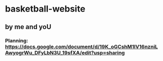 # basketball-website
## by me and yoU
### Planning: https://docs.google.com/document/d/19K_oGCshM1lV16nzniLAwyogrWu_DFyLbN3U_19sfXA/edit?usp=sharing
